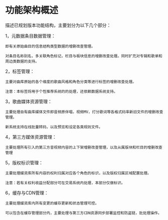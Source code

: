 # 功能架构概述

描述已规划版本功能结构，主要划分为以下几个部分：

1，元数据条目数据管理：

    即有关原始曲目的信息结构类型数据的增删改查管理。

    对条目名称别名，多关联角色标记，栏目与板块信息的增删改查处理。同时扩充对专辑和歌单和周边类数据的支持。



2，标签管理：

    主要对曲库原始的各个维度的歌曲风格和角色分类等进行标签的增删改查处理。

    注意：本标签将用于个性推荐系统的的处理，还依赖数据系统支持。



3，歌曲媒体资源管理：

    主要处理自有曲库媒体文件即音频原伴唱，视频MV，打分歌词等各格式码率新旧文件的增删改查管理。

    新系统支持在线批量转码，以及预览和设定各类规则文件。



4，第三方媒体资源管理：

    主要处理所有引入的第三方音视频内容的上下架增删改查管理，以及从属版块和栏目的增删改查管理



5，版权标识管理：

    主要处理媒资库所有内容的权利归属对应各个角色的标识，以及版权归属区域配置处理。

    注意：若有关权利收益分配部分可在交易系统内处理，本部分仅做标识。



6，缓存与CDN管理：

    主要处理媒资库内所有变更的缓存更新和状态管理可控。

    可以包含在缓存管理部分内，主要处理与第三方CDN资源同步部署监控和防盗链，批处理操作。



